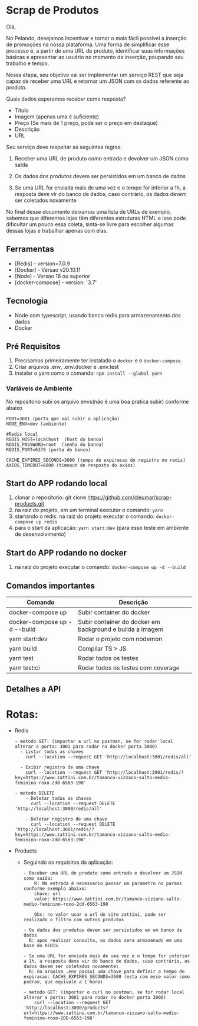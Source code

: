 # Scrap de Produtos

Olá,

No Pelando, desejamos incentivar e tornar o mais fácil possível a inserção de promoções na nossa plataforma. Uma forma de simplificar esse processo é, a partir de uma URL de produto, identificar suas informações básicas e apresentar ao usuário no momento da inserção, poupando seu trabalho e tempo.

Nessa etapa, seu objetivo vai ser implementar um serviço REST que seja capaz de receber uma URL e retornar um JSON com os dados referente ao produto.

Quais dados esperamos receber como resposta?

- Título
- Imagem (apenas uma é suficiente)
- Preço (Se mais de 1 preço, pode ser o preço em destaque)
- Descrição
- URL

Seu serviço deve respeitar as seguintes regras:

1. Receber uma URL de produto como entrada e devolver um JSON como saída

2. Os dados dos produtos devem ser persistidos em um banco de dados

3. Se uma URL for enviada mais de uma vez e o tempo for inferior a 1h, a resposta deve vir do banco de dados, caso contrário, os dados devem ser coletados novamente

No final desse documento deixamos uma lista de URLs de exemplo, sabemos que diferentes lojas têm diferentes estruturas HTML e isso pode dificultar um pouco essa coleta, sinta-se livre para escolher algumas dessas lojas e trabalhar apenas com elas.

## Ferramentas
- [Redis] -  version=7.0.9
- [Docker] - Versao v20.10.11
- [Node] -   Versao 16 ou superior
- [docker-compose] - version: '3.7'

## Tecnologia
- Node com typescript, usando banco redis para armazenamento dos dados
- Docker

## Pré Requisitos

1. Precisamos primeiramente ter instalado o `docker` e o `docker-compose`.
2. Criar arquivos .env, .env.docker e .env.test
3. instalar o yarn como o comando: `npm install --global yarn ` 


### Variáveis de Ambiente

No repositorio subi os arquivo envs(não é uma boa pratica subir) conforme abaixo

```
PORT=3001 (porta que vai subir a aplicação)
NODE_ENV=dev (ambiente)

#Redis local
REDIS_HOST=localhost  (host do banco)
REDIS_PASSWORD=root  (senha do banco)
REDIS_PORT=6379 (porta do banco)

CACHE_EXPIRES_SECONDS=3600 (tempo de expiracao do registro no redis)
AXIOS_TIMEOUT=6000 (timeout de resposta do axios)

```
## Start do APP rodando local

1. clonar o repositorio: git clone https://github.com/cleumar/scrap-products.git
2. na raiz do projeto, em um terminal executar o comando: `yarn`
3. startando o redis: na raiz do projeto executar o comando: `docker-compose up redis`
4. para o start da aplicação: `yarn start:dev` (para esse teste em ambiente de desenvolvimento)



## Start do APP rodando no docker

1. na raiz do projeto executar o comando: `docker-compose up -d --build`


## Comandos importantes

| Comando                       | Descrição                                                           |
| ----------------------------- | ------------------------------------------------------------------- |
| docker-compose up             | Subir container do docker                                           |
  docker-compose up -d --build  | Subir container do docker em background e builda a imagem           |
| yarn start:dev                | Rodar o projeto com nodemon                                         | 
| yarn build                    | Compilar TS > JS                                                    |
| yarn test                     | Rodar todos os testes                                               |
| yarn test:ci                  | Rodar todos os testes com coverage                                  |


## Detalhes a API

  # Rotas:
  - Redis 

        - metodo GET: (importar a url no postman, se for rodar local alterar a porta: 3001 para rodar no docker porta 3000) 
          - Listar todas as chaves 
            curl --location --request GET 'http://localhost:3001/redis/all'

          - Exibir registro de uma chave 
            curl --location --request GET 'http://localhost:3001/redis/?key=https://www.zattini.com.br/tamanco-vizzano-salto-medio-feminino-roxo-2dd-6563-198'

        - metodo DELETE
            - Deletar todas as chaves
              curl --location --request DELETE 'http://localhost:3000/redis/all'

            - Deletar registro de uma chave
              curl --location --request DELETE 'http://localhost:3001/redis/?key=https://www.zattini.com.br/tamanco-vizzano-salto-medio-feminino-roxo-2dd-6563-198'

  - Products
    - Seguindo os requisitos da aplicação: 
    
          - Receber uma URL de produto como entrada e devolver um JSON como saída:
              R: Na entrada é necessario passar um parametro no params conforme exemplo abaixo:
              chave: url
              valor: https://www.zattini.com.br/tamanco-vizzano-salto-medio-feminino-roxo-2dd-6563-198

              Obs: no valor usar a url do site zattini, pode ser realizado o filtro com outros produtos

          - Os dados dos produtos devem ser persistidos em um banco de dados
            R: apos realizar consulta, os dados sera armazenado em uma base do REDIS

          - Se uma URL for enviada mais de uma vez e o tempo for inferior a 1h, a resposta deve vir do banco de dados, caso contrário, os dados devem ser coletados novamente\
            R: no arquivo .env possui uma chave para definir o tempo de expiracao: CACHE_EXPIRES_SECONDS=3600 (esta com esse valor como padrao, que equivale a 1 hora)

          - metodo GET: (importar o curl no postman, se for rodar local alterar a porta: 3001 para rodar no docker porta 3000)
              curl --location --request GET 'http://localhost:3000/products?url=https://www.zattini.com.br/tamanco-vizzano-salto-medio-feminino-roxo-2DD-6563-198'

        
